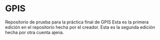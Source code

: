 # GPIS
Repositorio de prueba para la práctica final de GPIS
Esta es la primera edición en el repositorio hecha por el creador.
Esta es la segunda edición hecha por otra cuenta ajena.
